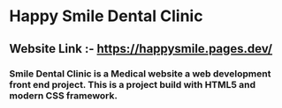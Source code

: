﻿# Happy Smile Dental Clinic
## Website Link :- https://happysmile.pages.dev/
### Smile Dental Clinic is a Medical website a web development front end project. This is a project build with HTML5 and modern CSS framework.

